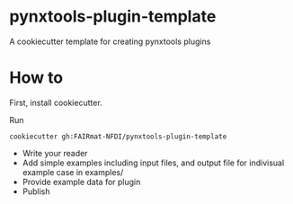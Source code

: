 # pynxtools-plugin-template
A cookiecutter template for creating pynxtools plugins


# How to
First, install cookiecutter.

Run

```
cookiecutter gh:FAIRmat-NFDI/pynxtools-plugin-template
```

- Write your reader
- Add simple examples including input files, and output file for indivisual example case in examples/<example>
- Provide example data for plugin
- Publish
